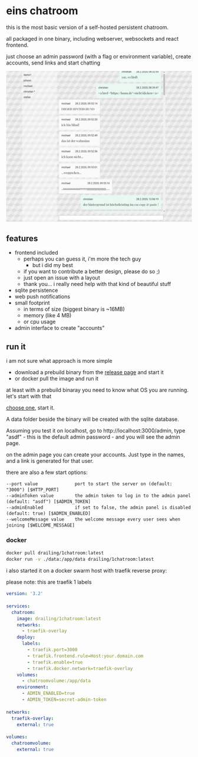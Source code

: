 # eins chatroom

this is the most basic version of a self-hosted persistent chatroom.

all packaged in one binary, including webserver, websockets and react frontend.

just choose an admin password (with a flag or environment variable), create accounts, send links and start chatting

![demo](https://github.com/cdreier/1chatroom/blob/master/demo.png)

## features

* frontend included
  * perhaps you can guess it, i'm more the tech guy
    * but i did my best
  * if you want to contribute a better design, please do so ;) 
  * just open an issue with a layout
  * thank you... i really need help with that kind of beautiful stuff
* sqlite persistence
* web push notifications
* small footprint
  * in terms of size (biggest binary is ~16MB)
  * memory (like 4 MB)
  * or cpu usage
* admin interface to create "accounts"

## run it

i am not sure what approach is more simple

* download a prebuild binary from the [release page](https://github.com/cdreier/1chatroom/releases) and start it
* or docker pull the image and run it

at least with a prebuild binaray you need to know what OS you are running. let's start with that 

[choose one](https://github.com/cdreier/1chatroom/releases), start it. 

A data folder beside the binary will be created with the sqlite database.

Assuming you test it on localhost, go to http://localhost:3000/admin, type "asdf" - this is the default admin password - and you will see the admin page.

on the admin page you can create your accounts. Just type in the names, and a link is generated for that user.

there are also a few start options:

```
--port value              port to start the server on (default: "3000") [$HTTP_PORT]
--adminToken value        the admin token to log in to the admin panel (default: "asdf") [$ADMIN_TOKEN]
--adminEnabled            if set to false, the admin panel is disabled (default: true) [$ADMIN_ENABLED]
--welcomeMessage value    the welcome message every user sees when joining [$WELCOME_MESSAGE]
```

### docker

```bash
docker pull drailing/1chatroom:latest
docker run -v ./data:/app/data drailing/1chatroom:latest
```

i also started it on a docker swarm host with traefik reverse proxy:

please note: this are traefik 1 labels

```yaml
version: '3.2'

services:
  chatroom:
    image: drailing/1chatroom:latest
    networks: 
      - traefik-overlay
    deploy:
      labels:
        - traefik.port=3000
        - traefik.frontend.rule=Host:your.domain.com
        - traefik.enable=true
        - traefik.docker.network=traefik-overlay
    volumes:
      - chatroomvolume:/app/data
    environment:
      - ADMIN_ENABLED=true
      - ADMIN_TOKEN=secret-admin-token

networks:
  traefik-overlay:
    external: true

volumes:
  chatroomvolume:
    external: true
```
